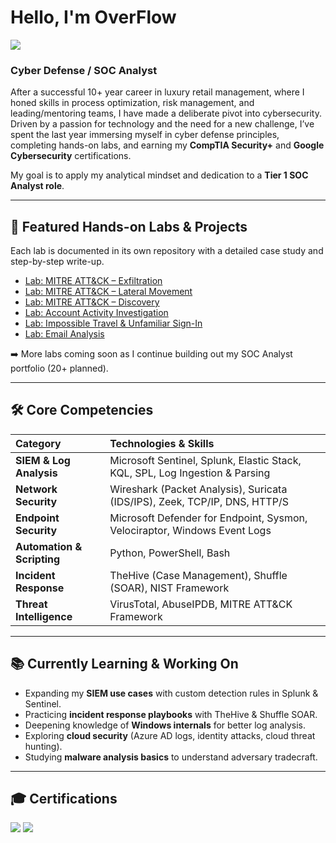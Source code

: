 # Hello, I'm OverFlow

<a href="https://www.linkedin.com/in/florentin-cheng-b9511872"><img src="https://img.shields.io/badge/-LinkedIn-0072b1?&style=for-the-badge&logo=linkedin&logoColor=white" /></a>

### Cyber Defense / SOC Analyst  

After a successful 10+ year career in luxury retail management, where I honed skills in process optimization, risk management, and leading/mentoring teams, I have made a deliberate pivot into cybersecurity. Driven by a passion for technology and the need for a new challenge, I’ve spent the last year immersing myself in cyber defense principles, completing hands-on labs, and earning my **CompTIA Security+** and **Google Cybersecurity** certifications.  

My goal is to apply my analytical mindset and dedication to a **Tier 1 SOC Analyst role**.  

---

## 🚀 Featured Hands-on Labs & Projects  

Each lab is documented in its own repository with a detailed case study and step-by-step write-up.  

- [Lab: MITRE ATT&CK – Exfiltration](LINK_TO_REPO)  
- [Lab: MITRE ATT&CK – Lateral Movement](LINK_TO_REPO)  
- [Lab: MITRE ATT&CK – Discovery](LINK_TO_REPO)  
- [Lab: Account Activity Investigation](LINK_TO_REPO)  
- [Lab: Impossible Travel & Unfamiliar Sign-In](LINK_TO_REPO)  
- [Lab: Email Analysis](LINK_TO_REPO)  

➡️ More labs coming soon as I continue building out my SOC Analyst portfolio (20+ planned).  

---

## 🛠 Core Competencies  

| Category | Technologies & Skills |
| :--- | :--- |
| **SIEM & Log Analysis** | Microsoft Sentinel, Splunk, Elastic Stack, KQL, SPL, Log Ingestion & Parsing |
| **Network Security** | Wireshark (Packet Analysis), Suricata (IDS/IPS), Zeek, TCP/IP, DNS, HTTP/S |
| **Endpoint Security** | Microsoft Defender for Endpoint, Sysmon, Velociraptor, Windows Event Logs |
| **Automation & Scripting** | Python, PowerShell, Bash |
| **Incident Response** | TheHive (Case Management), Shuffle (SOAR), NIST Framework |
| **Threat Intelligence** | VirusTotal, AbuseIPDB, MITRE ATT&CK Framework |

---

## 📚 Currently Learning & Working On  

- Expanding my **SIEM use cases** with custom detection rules in Splunk & Sentinel.  
- Practicing **incident response playbooks** with TheHive & Shuffle SOAR.  
- Deepening knowledge of **Windows internals** for better log analysis.  
- Exploring **cloud security** (Azure AD logs, identity attacks, cloud threat hunting).  
- Studying **malware analysis basics** to understand adversary tradecraft.  

---

## 🎓 Certifications  

<div>
  <a href="[Link to your Credly/Verification Page]"><img src="https://img.shields.io/badge/-Security%2B-FF0000?&style=for-the-badge&logo=CompTIA&logoColor=white" /></a>
  <a href="[Link to your Credly/Verification Page]"><img src="https://img.shields.io/badge/-Google%20Cybersecurity-4285F4?&style=for-the-badge&logo=Google&logoColor=white" /></a>
</div>
